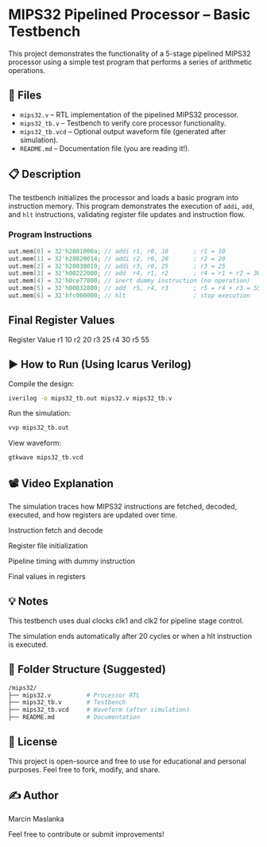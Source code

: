 # MIPS32 Pipelined Processor – Basic Testbench

This project demonstrates the functionality of a 5-stage pipelined MIPS32 processor using a simple test program that performs a series of arithmetic operations.

## 🔧 Files

- `mips32.v` – RTL implementation of the pipelined MIPS32 processor.
- `mips32_tb.v` – Testbench to verify core processor functionality.
- `mips32_tb.vcd` – Optional output waveform file (generated after simulation).
- `README.md` – Documentation file (you are reading it!).

## 📋 Description

The testbench initializes the processor and loads a basic program into instruction memory. This program demonstrates the execution of `addi`, `add`, and `hlt` instructions, validating register file updates and instruction flow.

### Program Instructions

```verilog
uut.mem[0] = 32'h2801000a; // addi r1, r0, 10       ; r1 = 10
uut.mem[1] = 32'h28020014; // addi r2, r0, 20       ; r2 = 20
uut.mem[2] = 32'h28030019; // addi r3, r0, 25       ; r3 = 25
uut.mem[3] = 32'h00222000; // add  r4, r1, r2       ; r4 = r1 + r2 = 30
uut.mem[4] = 32'h0ce77800; // inert dummy instruction (no operation)
uut.mem[5] = 32'h00832800; // add  r5, r4, r3       ; r5 = r4 + r3 = 55
uut.mem[6] = 32'hfc000000; // hlt                   ; stop execution
```

## Final Register Values
  Register	Value
  r1	10
  r2	20
  r3	25
  r4	30
  r5	55

## ▶️ How to Run (Using Icarus Verilog)
Compile the design:

```bash
iverilog -o mips32_tb.out mips32.v mips32_tb.v
```

Run the simulation:

```bash
vvp mips32_tb.out
```

View waveform:

```bash
gtkwave mips32_tb.vcd
```

## 📽️ Video Explanation
The simulation traces how MIPS32 instructions are fetched, decoded, executed, and how registers are updated over time.

Instruction fetch and decode

Register file initialization

Pipeline timing with dummy instruction

Final values in registers

## 💡 Notes
This testbench uses dual clocks clk1 and clk2 for pipeline stage control.

The simulation ends automatically after 20 cycles or when a hlt instruction is executed.

## 📁 Folder Structure (Suggested)

```bash
/mips32/
├── mips32.v          # Processor RTL
├── mips32_tb.v       # Testbench
├── mips32_tb.vcd     # Waveform (after simulation)
├── README.md         # Documentation
```

## 📜 License
This project is open-source and free to use for educational and personal purposes. Feel free to fork, modify, and share.

## ✍️ Author
Marcin Maslanka

Feel free to contribute or submit improvements!
